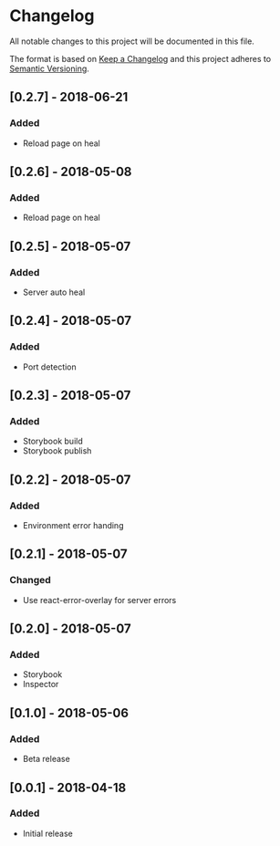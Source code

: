 # Changelog

All notable changes to this project will be documented in this file.

The format is based on [Keep a Changelog](http://keepachangelog.com/en/1.0.0/)
and this project adheres to [Semantic Versioning](http://semver.org/spec/v2.0.0.html).

## [0.2.7] - 2018-06-21
### Added
- Reload page on heal

## [0.2.6] - 2018-05-08
### Added
- Reload page on heal

## [0.2.5] - 2018-05-07
### Added
- Server auto heal

## [0.2.4] - 2018-05-07
### Added
- Port detection

## [0.2.3] - 2018-05-07
### Added
- Storybook build
- Storybook publish

## [0.2.2] - 2018-05-07
### Added
- Environment error handing

## [0.2.1] - 2018-05-07
### Changed
- Use react-error-overlay for server errors

## [0.2.0] - 2018-05-07
### Added
- Storybook
- Inspector

## [0.1.0] - 2018-05-06
### Added
- Beta release

## [0.0.1] - 2018-04-18
### Added
- Initial release
